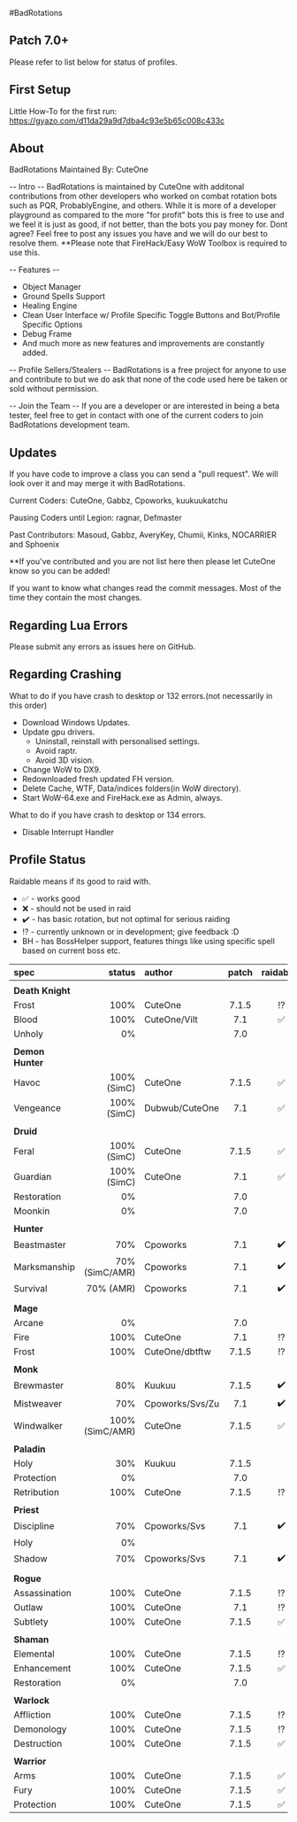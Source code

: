 #BadRotations

## Patch 7.0+

Please refer to list below for status of profiles.


## First Setup

Little How-To for the first run: https://gyazo.com/d11da29a9d7dba4c93e5b65c008c433c

## About 
BadRotations
Maintained By: CuteOne

-- Intro --
BadRotations is maintained by CuteOne with additonal contributions from other developers who worked on combat rotation bots such as PQR, ProbablyEngine, and others. 
While it is more of a developer playground as compared to the more "for profit" bots this is free to use and we feel it is just as good, if not better, than the bots you pay money for. 
Dont agree? Feel free to post any issues you have and we will do our best to resolve them. **Please note that FireHack/Easy WoW Toolbox is required to use this.

-- Features --
- Object Manager
- Ground Spells Support 
- Healing Engine
- Clean User Interface w/ Profile Specific Toggle Buttons and Bot/Profile Specific Options
- Debug Frame
- And much more as new features and improvements are constantly added.

-- Profile Sellers/Stealers -- 
BadRotations is a free project for anyone to use and contribute to but we do ask that none of the code used here be taken or sold without permission.

-- Join the Team --
If you are a developer or are interested in being a beta tester, feel free to get in contact with one of the current coders to join BadRotations development team.

## Updates
If you have code to improve a class you can send a "pull request".
We will look over it and may merge it with BadRotations.

Current Coders: CuteOne, Gabbz, Cpoworks, kuukuukatchu

Pausing Coders until Legion: ragnar, Defmaster

Past Contributors: Masoud, Gabbz, AveryKey, Chumii, Kinks, NOCARRIER and Sphoenix

**If you've contributed and you are not list here then please let CuteOne know so you can be added!

If you want to know what changes read the commit messages.
Most of the time they contain the most changes.

## Regarding Lua Errors
Please submit any errors as issues here on GitHub.

## Regarding Crashing
What to do if you have crash to desktop or 132 errors.(not necessarily in this order)
* Download Windows Updates.
* Update gpu drivers.
   * Uninstall, reinstall with personalised settings.
   * Avoid raptr.
   * Avoid 3D vision.
* Change WoW to DX9.
* Redownloaded fresh updated FH version.
* Delete Cache, WTF, Data/indices folders(in WoW directory).
* Start WoW-64.exe and FireHack.exe as Admin, always.

What to do if you have crash to desktop or 134 errors.
* Disable Interrupt Handler

## Profile Status

Raidable means if its good to raid with.
* :white_check_mark: - works good
* :x: - should not be used in raid
* :heavy_check_mark: - has basic rotation, but not optimal for serious raiding
* :interrobang: - currently unknown or in development; give feedback :D
* BH - has BossHelper support, features things like using specific spell based on current boss etc.

|spec |status|author|patch|raidable?|
|:----|------:|:-------|:---:|:-----:|
||||
| **Death Knight** |||
|Frost|100%|CuteOne|7.1.5|:interrobang:
|Blood|100%|CuteOne/Vilt|7.1|:white_check_mark:
|Unholy|0%||7.0|
||||
| **Demon Hunter** |||
|Havoc|100% (SimC)|CuteOne|7.1.5|:white_check_mark:
|Vengeance|100% (SimC)|Dubwub/CuteOne|7.1|:white_check_mark:
||||
| **Druid** |||
|Feral|100% (SimC)|CuteOne|7.1.5|:white_check_mark:
|Guardian|100% (SimC)|CuteOne|7.1|:white_check_mark:
|Restoration|0%||7.0|
|Moonkin|0%||7.0|
||||
| **Hunter** |||
|Beastmaster|70%|Cpoworks|7.1|:heavy_check_mark:
|Marksmanship|70% (SimC/AMR)|Cpoworks|7.1|:heavy_check_mark:
|Survival|70% (AMR)|Cpoworks|7.1|:heavy_check_mark:
||||
| **Mage** |||
|Arcane|0%||7.0|
|Fire|100%|CuteOne|7.1|:interrobang:
|Frost|100%|CuteOne/dbtftw|7.1.5|:interrobang:
||||
| **Monk** |||
|Brewmaster|80%|Kuukuu|7.1.5|:heavy_check_mark:
|Mistweaver|70%|Cpoworks/Svs/Zu|7.1|:heavy_check_mark:
|Windwalker|100% (SimC/AMR)|CuteOne|7.1.5|:white_check_mark:
||||
| **Paladin** |||
|Holy|30%|Kuukuu|7.1.5|
|Protection|0%||7.0|
|Retribution|100%|CuteOne|7.1.5|:interrobang:
||||
| **Priest** |||
|Discipline|70%|Cpoworks/Svs|7.1|:heavy_check_mark:
|Holy|0%|||
|Shadow|70%|Cpoworks/Svs|7.1|:heavy_check_mark:
||||
| **Rogue** |||
|Assassination|100%|CuteOne|7.1.5|:interrobang:
|Outlaw|100%|CuteOne|7.1|:interrobang:
|Subtlety|100%|CuteOne|7.1.5|:white_check_mark:
||||
| **Shaman** |||
|Elemental|100%|CuteOne|7.1.5|:interrobang:
|Enhancement|100%|CuteOne|7.1.5|:white_check_mark:
|Restoration|0%||7.0|
||||
| **Warlock** |||
|Affliction|100%|CuteOne|7.1.5|:interrobang:
|Demonology|100%|CuteOne|7.1.5|:interrobang:
|Destruction|100%|CuteOne|7.1.5|:white_check_mark:
||||
| **Warrior** |||
|Arms|100%|CuteOne|7.1.5|:white_check_mark:
|Fury|100%|CuteOne|7.1.5|:white_check_mark:
|Protection|100%|CuteOne|7.1.5|:white_check_mark:
